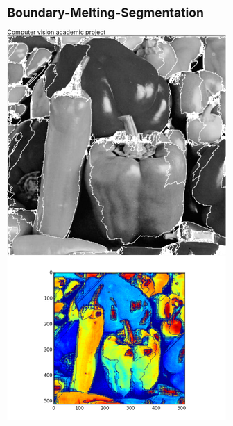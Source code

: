 # Boundary-Melting-Segmentation
Computer vision academic project
![alt tag](https://github.com/exceptionhandle/Boundary-Melting-Segmentation/blob/master/Ques2Awhite.png)
![alt tag](https://github.com/exceptionhandle/Boundary-Melting-Segmentation/blob/master/Q2Bcolor.png)
